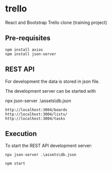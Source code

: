 # trello
React and Bootstrap Trello clone (training project)


## Pre-requisites

    npm install axios
    npm install json-server

## REST API

For development the data is stored in json file.

The development server can be started with

npx json-server .\assets\db.json

    http://localhost:3004/boards
    http://localhost:3004/lists/
    http://localhost:3004/tasks

## Execution

To start the REST API development server:

    npx json-server .\assets\db.json

    npm start

